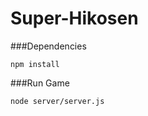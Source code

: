 # Super-Hikosen 

###Dependencies

```
npm install
```

###Run Game


```
node server/server.js
```


